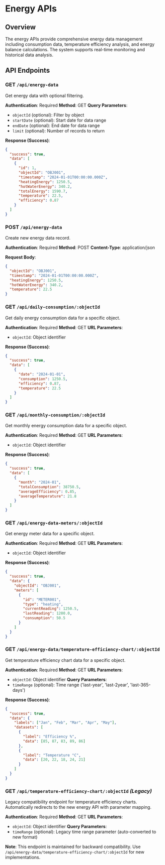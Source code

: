 # Energy APIs

## Overview

The energy APIs provide comprehensive energy data management including consumption data, temperature efficiency analysis, and energy balance calculations. The system supports real-time monitoring and historical data analysis.

## API Endpoints

### GET `/api/energy-data`
Get energy data with optional filtering.

**Authentication**: Required
**Method**: GET
**Query Parameters**:
- `objectId` (optional): Filter by object
- `startDate` (optional): Start date for data range
- `endDate` (optional): End date for data range
- `limit` (optional): Number of records to return

**Response (Success)**:
```json
{
  "success": true,
  "data": [
    {
      "id": 1,
      "objectId": "OBJ001",
      "timestamp": "2024-01-01T00:00:00.000Z",
      "heatingEnergy": 1250.5,
      "hotWaterEnergy": 340.2,
      "totalEnergy": 1590.7,
      "temperature": 22.5,
      "efficiency": 0.87
    }
  ]
}
```

### POST `/api/energy-data`
Create new energy data record.

**Authentication**: Required
**Method**: POST
**Content-Type**: application/json

**Request Body**:
```json
{
  "objectId": "OBJ001",
  "timestamp": "2024-01-01T00:00:00.000Z",
  "heatingEnergy": 1250.5,
  "hotWaterEnergy": 340.2,
  "temperature": 22.5
}
```

### GET `/api/daily-consumption/:objectId`
Get daily energy consumption data for a specific object.

**Authentication**: Required
**Method**: GET
**URL Parameters**:
- `objectId`: Object identifier

**Response (Success)**:
```json
{
  "success": true,
  "data": [
    {
      "date": "2024-01-01",
      "consumption": 1250.5,
      "efficiency": 0.87,
      "temperature": 22.5
    }
  ]
}
```

### GET `/api/monthly-consumption/:objectId`
Get monthly energy consumption data for a specific object.

**Authentication**: Required
**Method**: GET
**URL Parameters**:
- `objectId`: Object identifier

**Response (Success)**:
```json
{
  "success": true,
  "data": [
    {
      "month": "2024-01",
      "totalConsumption": 38750.5,
      "averageEfficiency": 0.85,
      "averageTemperature": 21.8
    }
  ]
}
```

### GET `/api/energy-data-meters/:objectId`
Get energy meter data for a specific object.

**Authentication**: Required
**Method**: GET
**URL Parameters**:
- `objectId`: Object identifier

**Response (Success)**:
```json
{
  "success": true,
  "data": {
    "objectId": "OBJ001",
    "meters": [
      {
        "id": "METER001",
        "type": "heating",
        "currentReading": 1250.5,
        "lastReading": 1200.0,
        "consumption": 50.5
      }
    ]
  }
}
```

### GET `/api/energy-data/temperature-efficiency-chart/:objectId`
Get temperature efficiency chart data for a specific object.

**Authentication**: Required
**Method**: GET
**URL Parameters**:
- `objectId`: Object identifier
**Query Parameters**:
- `timeRange` (optional): Time range ('last-year', 'last-2year', 'last-365-days')

**Response (Success)**:
```json
{
  "success": true,
  "data": {
    "labels": ["Jan", "Feb", "Mar", "Apr", "May"],
    "datasets": [
      {
        "label": "Efficiency %",
        "data": [85, 87, 83, 89, 86]
      },
      {
        "label": "Temperature °C",
        "data": [20, 22, 18, 24, 21]
      }
    ]
  }
}
```

### GET `/api/temperature-efficiency-chart/:objectId` *(Legacy)*
Legacy compatibility endpoint for temperature efficiency charts. Automatically redirects to the new energy API with parameter mapping.

**Authentication**: Required
**Method**: GET
**URL Parameters**:
- `objectId`: Object identifier
**Query Parameters**:
- `timeRange` (optional): Legacy time range parameter (auto-converted to new format)

**Note**: This endpoint is maintained for backward compatibility. Use `/api/energy-data/temperature-efficiency-chart/:objectId` for new implementations.
